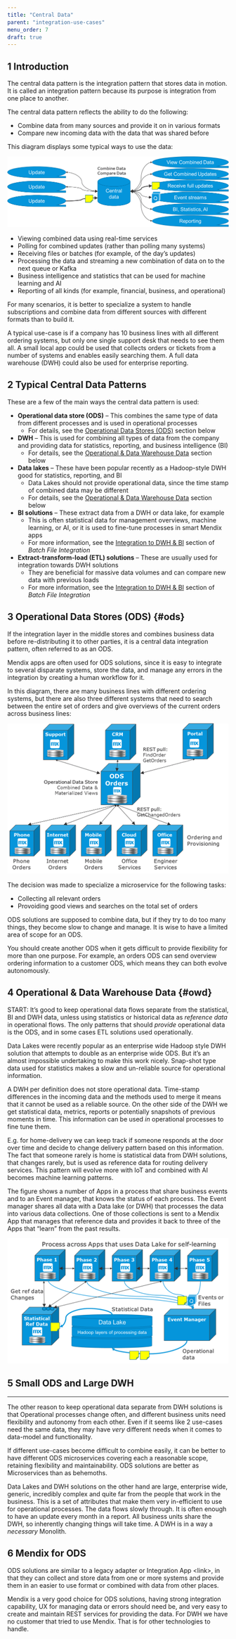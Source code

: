 ```yaml
---
title: "Central Data"
parent: "integration-use-cases"
menu_order: 7
draft: true
---
```


## 1 Introduction

The central data pattern is the integration pattern that stores data in motion. It is called an integration pattern because its purpose is integration from one place to another.

The central data pattern reflects the ability to do the following:

* Combine data from many sources and provide it on in various formats
* Compare new incoming data with the data that was shared before

This diagram displays some typical ways to use the data:

![](attachments/central-data/intro.png)

* Viewing combined data using real-time services
* Polling for combined updates (rather than polling many systems)
* Receiving files or batches (for example, of the day’s updates)
* Processing the data and streaming a new combination of data on to the next queue or Kafka
* Business intelligence and statistics that can be used for machine learning and AI
* Reporting of all kinds (for example, financial, business, and operational)

For many scenarios, it is better to specialize a system to handle subscriptions and combine data from different sources with different formats than to build it.

A typical use-case is if a company has 10 business lines with all different ordering systems, but only one single support desk that needs to see them all. A small local app could be used that collects orders or tickets from a number of systems and enables easily searching them. A full data warehouse (DWH) could also be used for enterprise reporting.

## 2 Typical Central Data Patterns

These are a few of the main ways the central data pattern is used:

* **Operational data store (ODS)** – This combines the same type of data from different processes and is used in operational processes
	* For details, see the [Operational Data Stores (ODS)](#ods) section below
* **DWH** – This is used for combining all types of data from the company and providing data for statistics, reporting, and business intelligence (BI)
	* For details, see the [Operational & Data Warehouse Data](#owd) section below
* **Data lakes** – These have been popular recently as a Hadoop-style DWH good for statistics, reporting, and BI
	* Data Lakes should not provide operational data, since the time stamp of combined data may be different
	* For details, see the [Operational & Data Warehouse Data](#owd) section below
* **BI solutions** – These extract data from a DWH or data lake, for example
	* This is often statistical data for management overviews, machine learning, or AI, or it is used to fine-tune processes in smart Mendix apps
	* For more information, see the [Integration to DWH & BI](batch-file-integration#int) section of *Batch File Integration*
* **Extract-transform-load (ETL) solutions** – These are usually used for integration towards DWH solutions
	* They are beneficial for massive data volumes and can compare new data with previous loads 
	* For more information, see the [Integration to DWH & BI](batch-file-integration#int) section of *Batch File Integration*

## 3 Operational Data Stores (ODS)  {#ods}

If the integration layer in the middle stores and combines business data before re-distributing it to other parties, it is a central data integration pattern, often referred to as an ODS.

Mendix apps are often used for ODS solutions, since it is easy to integrate to several disparate systems, store the data, and manage any errors in the integration by creating a human workflow for it.

In this diagram, there are many business lines with different ordering systems, but there are also three different systems that need to search between the entire set of orders and give overviews of the current orders across business lines:

![](attachments/central-data/ods.png)

The decision was made to specialize a microservice for the following tasks:

* Collecting all relevant orders 
* Provoiding good views and searches on the total set of orders

ODS solutions are supposed to combine data, but if they try to do too many things, they become slow to change and manage. It is wise to have a limited area of scope for an ODS.

You should create another ODS when it gets difficult to provide flexibility for more than one purpose. For example, an orders ODS can send overview ordering information to a customer ODS, which means they can both evolve autonomously.

## 4 Operational & Data Warehouse Data {#owd}

START: It’s good to keep operational data flows separate from the statistical, BI and DWH data, unless using statistics or historical data as *reference data* in operational flows. The only patterns that should *provide* operational data is the ODS, and in some cases ETL solutions used operationally.

Data Lakes were recently popular as an enterprise wide Hadoop style DWH solution that attempts to double as an enterprise wide ODS. But it’s an almost impossible undertaking to make this work nicely. Snap-shot type data used for statistics makes a slow and un-reliable source for operational information.

A DWH per definition does not store operational data. Time-stamp differences in the incoming data and the methods used to merge it means that it cannot be used as a reliable source. On the other side of the DWH we get statistical data, metrics, reports or potentially snapshots of previous moments in time. This information can be used *in* operational processes to fine tune them.

E.g. for home-delivery we can keep track if someone responds at the door over time and decide to change delivery pattern based on this information. The fact that someone rarely is home is statistical data from DWH solutions, that changes rarely, but is used as reference data for routing delivery services. This pattern will evolve more with IoT and combined with AI becomes machine learning patterns.

The figure shows a number of Apps in a process that share business events and to an Event manager, that knows the status of each process. The Event manager shares all data with a Data lake (or DWH) that processes the data into various data collections. One of those collections is sent to a Mendix App that manages that reference data and provides it back to three of the Apps that “learn” from the past results.

![](attachments/central-data/48fe3237dbd553aebca92faebf9fea51.png)

## 5 Small ODS and Large DWH
-----------------------

The other reason to keep operational data separate from DWH solutions is that Operational processes change often, and different business units need flexibility and autonomy from each other. Even if it seems like 2 use-cases need the same data, they may have *very* different needs when it comes to data-model and functionality.

If different use-cases become difficult to combine easily, it can be better to have different ODS microservices covering each a reasonable scope, retaining flexibility and maintainability. ODS solutions are better as Microservices than as behemoths.

Data Lakes and DWH solutions on the other hand are large, enterprise wide, generic, incredibly complex and quite far from the people that work in the business. This is a set of attributes that make them very in-efficient to use for operational processes. The data flows slowly through. It is often enough to have an update every month in a report. All business units share the DWH, so inherently changing things will take time. A DWH is in a way a *necessary* Monolith.

## 6 Mendix for ODS

ODS solutions are similar to a legacy adapter or Integration App \<link\>, in that they can collect and store data from one or more systems and provide them in an easier to use format or combined with data from other places.

Mendix is a very good choice for ODS solutions, having strong integration capability, UX for managing data or errors should need be, and very easy to create and maintain REST services for providing the data. For DWH we have no customer that tried to use Mendix. That is for other technologies to handle.

